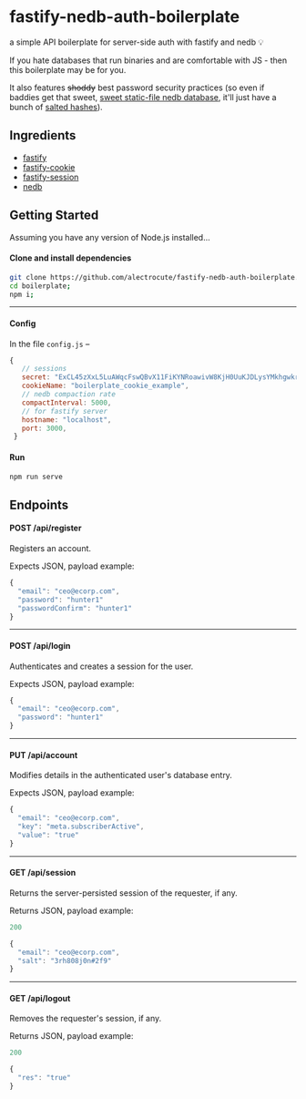 
# fastify-nedb-auth-boilerplate

a simple API boilerplate for server-side auth with fastify and nedb 💡

If you hate databases that run binaries and are comfortable with JS - then this boilerplate may be for you.

It also features ~~shoddy~~ best password security practices (so even if baddies get that sweet, [sweet static-file nedb database](https://github.com/louischatriot/nedb), it'll just have a bunch of [salted hashes]([https://en.wikipedia.org/wiki/Salt_(cryptography)](https://en.wikipedia.org/wiki/Salt_(cryptography)))).

## Ingredients

* [fastify](https://www.fastify.io/)
* [fastify-cookie](https://github.com/fastify/fastify-cookie)
* [fastify-session](https://www.npmjs.com/package/fastify-session)
* [nedb](https://github.com/louischatriot/nedb)

## Getting Started

Assuming you have any version of Node.js installed...

#### Clone and install dependencies

```bash
git clone https://github.com/alectrocute/fastify-nedb-auth-boilerplate.git boilerplate;
cd boilerplate;
npm i;
```

<hr>

#### Config

In the file `config.js` –

```js
{
   // sessions
   secret: "ExCL45zXxL5LuAWqcFswQBvX11FiKYNRoawivW8KjH0UuKJDLysYMkhgwkrh",
   cookieName: "boilerplate_cookie_example",
   // nedb compaction rate
   compactInterval: 5000,
   // for fastify server
   hostname: "localhost",
   port: 3000,
 }
```

#### Run

```bash
npm run serve
```


## Endpoints

#### POST /api/register

Registers an account.

Expects JSON, payload example:

```js
{
  "email": "ceo@ecorp.com",
  "password": "hunter1"
  "passwordConfirm": "hunter1"
}
```

<hr>

#### POST /api/login

Authenticates and creates a session for the user.

Expects JSON, payload example:

```js
{
  "email": "ceo@ecorp.com",
  "password": "hunter1"
}
```

<hr>

#### PUT /api/account

Modifies details in the authenticated user's database entry.

Expects JSON, payload example:

```js
{
  "email": "ceo@ecorp.com",
  "key": "meta.subscriberActive",
  "value": "true"
}
```

<hr>

#### GET /api/session

Returns the server-persisted session of the requester, if any.

Returns JSON, payload example:

```js
200

{
  "email": "ceo@ecorp.com",
  "salt": "3rh808j0n#2f9"
}
```

<hr>

#### GET /api/logout

Removes the requester's session, if any.

Returns JSON, payload example:

```js
200

{
  "res": "true"
}
```
